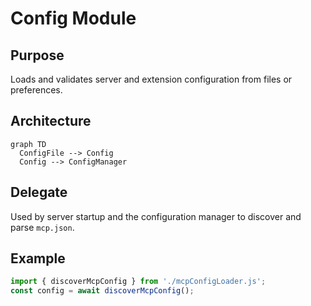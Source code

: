 # Config Module

## Purpose
Loads and validates server and extension configuration from files or preferences.

## Architecture
```mermaid
graph TD
  ConfigFile --> Config
  Config --> ConfigManager
```

## Delegate
Used by server startup and the configuration manager to discover and parse `mcp.json`.

## Example
```ts
import { discoverMcpConfig } from './mcpConfigLoader.js';
const config = await discoverMcpConfig();
```

